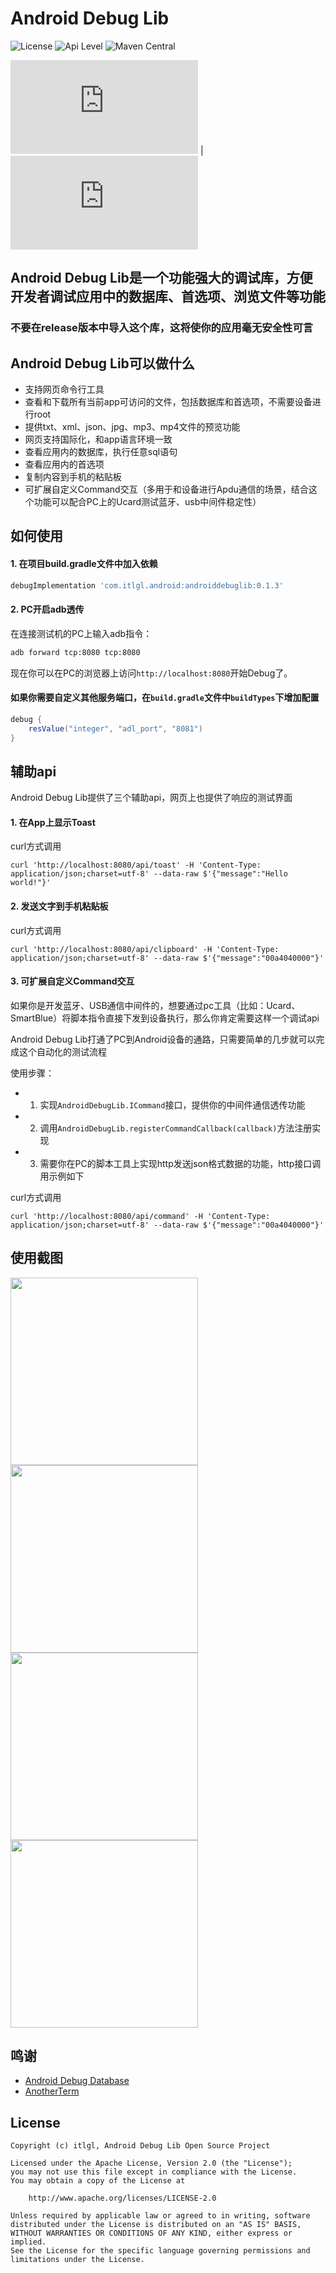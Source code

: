 # Android Debug Lib
![License](https://img.shields.io/badge/license-Apache%202.0-blue.svg)
![Api Level](https://img.shields.io/badge/api-14%2B-brightgreen.svg)
![Maven Central](https://maven-badges.herokuapp.com/maven-central/com.itlgl.android/androiddebuglib/badge.svg)


![English Doc](https://github.com/itlgl/AndroidDebugLib/raw/master/README.md) |
![中文文档](https://github.com/itlgl/AndroidDebugLib/raw/master/README-zh.md)

## Android Debug Lib是一个功能强大的调试库，方便开发者调试应用中的数据库、首选项、浏览文件等功能

### **不要在release版本中导入这个库，这将使你的应用毫无安全性可言**

## Android Debug Lib可以做什么

* 支持网页命令行工具
* 查看和下载所有当前app可访问的文件，包括数据库和首选项，不需要设备进行root
* 提供txt、xml、json、jpg、mp3、mp4文件的预览功能
* 网页支持国际化，和app语言环境一致
* 查看应用内的数据库，执行任意sql语句
* 查看应用内的首选项
* 复制内容到手机的粘贴板
* 可扩展自定义Command交互（多用于和设备进行Apdu通信的场景，结合这个功能可以配合PC上的Ucard测试蓝牙、usb中间件稳定性）

## 如何使用

#### 1. 在项目build.gradle文件中加入依赖

```groovy
debugImplementation 'com.itlgl.android:androiddebuglib:0.1.3'
```

#### 2. PC开启adb透传

在连接测试机的PC上输入adb指令：

```cmd
adb forward tcp:8080 tcp:8080
```

现在你可以在PC的浏览器上访问`http://localhost:8080`开始Debug了。

#### 如果你需要自定义其他服务端口，在`build.gradle`文件中`buildTypes`下增加配置

```groovy
debug {
    resValue("integer", "adl_port", "8081")
}
```

## 辅助api

Android Debug Lib提供了三个辅助api，网页上也提供了响应的测试界面

#### 1. 在App上显示Toast

curl方式调用
```
curl 'http://localhost:8080/api/toast' -H 'Content-Type: application/json;charset=utf-8' --data-raw $'{"message":"Hello world!"}'
```

#### 2. 发送文字到手机粘贴板

curl方式调用
```
curl 'http://localhost:8080/api/clipboard' -H 'Content-Type: application/json;charset=utf-8' --data-raw $'{"message":"00a4040000"}'
```

#### 3. 可扩展自定义Command交互

如果你是开发蓝牙、USB通信中间件的，想要通过pc工具（比如：Ucard、SmartBlue）将脚本指令直接下发到设备执行，那么你肯定需要这样一个调试api

Android Debug Lib打通了PC到Android设备的通路，只需要简单的几步就可以完成这个自动化的测试流程

使用步骤：
 - 1. 实现`AndroidDebugLib.ICommand`接口，提供你的中间件通信透传功能
 - 2. 调用`AndroidDebugLib.registerCommandCallback(callback)`方法注册实现
 - 3. 需要你在PC的脚本工具上实现http发送json格式数据的功能，http接口调用示例如下

curl方式调用
```
curl 'http://localhost:8080/api/command' -H 'Content-Type: application/json;charset=utf-8' --data-raw $'{"message":"00a4040000"}'
```

## 使用截图

<img src="https://gitee.com/itlgl/AndroidDebugLib/raw/master/screenshot/1.png" height="300" /><br/>
<img src="https://gitee.com/itlgl/AndroidDebugLib/raw/master/screenshot/2.png" height="300" /><br/>
<img src="https://gitee.com/itlgl/AndroidDebugLib/raw/master/screenshot/3.png" height="300" /><br/>
<img src="https://gitee.com/itlgl/AndroidDebugLib/raw/master/screenshot/4.png" height="300" /><br/>

## 鸣谢

 - [Android Debug Database](https://github.com/amitshekhariitbhu/Android-Debug-Database)
 - [AnotherTerm](https://github.com/green-green-avk/AnotherTerm)

## License

```
Copyright (c) itlgl, Android Debug Lib Open Source Project

Licensed under the Apache License, Version 2.0 (the "License");
you may not use this file except in compliance with the License.
You may obtain a copy of the License at

    http://www.apache.org/licenses/LICENSE-2.0

Unless required by applicable law or agreed to in writing, software
distributed under the License is distributed on an "AS IS" BASIS,
WITHOUT WARRANTIES OR CONDITIONS OF ANY KIND, either express or implied.
See the License for the specific language governing permissions and
limitations under the License.
```